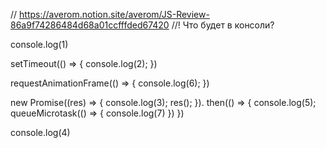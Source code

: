// https://averom.notion.site/averom/JS-Review-86a9f74286484d68a01ccfffded67420
//! Что будет в консоли?

console.log(1)

setTimeout(() => {
	console.log(2);
})

requestAnimationFrame(() => {
	console.log(6);
})

new Promise((res) => {
	console.log(3);
	res();
}).
then(() => {
	console.log(5);
	queueMicrotask(() => {
		console.log(7)
	})
})

console.log(4)